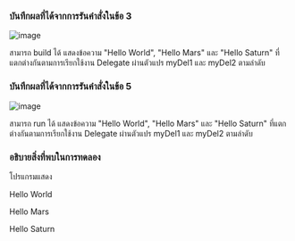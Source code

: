 ### บันทึกผลที่ได้จากการรันคำสั่งในข้อ 3
![image](https://github.com/Chaiyapa/03376836-OOP-2566-Lab-15/assets/144195729/602c7822-eba2-4236-9a64-3ebc5d2c33c0)

สามารถ build ได้ แสดงข้อความ "Hello World", "Hello Mars" และ "Hello Saturn" ที่แตกต่างกันตามการเรียกใช้งาน Delegate ผ่านตัวแปร myDel1 และ myDel2 ตามลำดับ

### บันทึกผลที่ได้จากการรันคำสั่งในข้อ 5
![image](https://github.com/Chaiyapa/03376836-OOP-2566-Lab-15/assets/144195729/62d77bbf-a5be-430a-beb7-6b3a294f20fa)

สามารถ run ได้ แสดงข้อความ "Hello World", "Hello Mars" และ "Hello Saturn" ที่แตกต่างกันตามการเรียกใช้งาน Delegate ผ่านตัวแปร myDel1 และ myDel2 ตามลำดับ

### อธิบายสิ่งที่พบในการทดลอง
โปรแกรมแสดง

Hello World

Hello Mars

Hello Saturn
